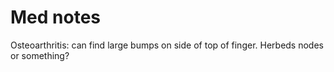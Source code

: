 # Med notes
Osteoarthritis: can find large bumps on side of top of finger. Herbeds nodes or something?